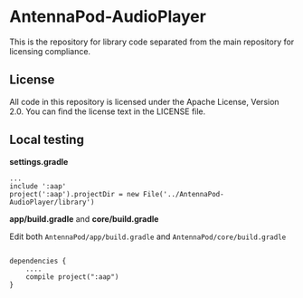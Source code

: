 # AntennaPod-AudioPlayer

This is the repository for library code separated from the main repository for licensing compliance.

## License

All code in this repository is licensed under the Apache License, Version 2.0. 
You can find the license text in the LICENSE file.

## Local testing

**settings.gradle**
```
...
include ':aap'
project(':aap').projectDir = new File('../AntennaPod-AudioPlayer/library')
```

**app/build.gradle** and **core/build.gradle**


Edit both ``AntennaPod/app/build.gradle`` and ``AntennaPod/core/build.gradle``
```

dependencies {
    ....
    compile project(":aap")
}
